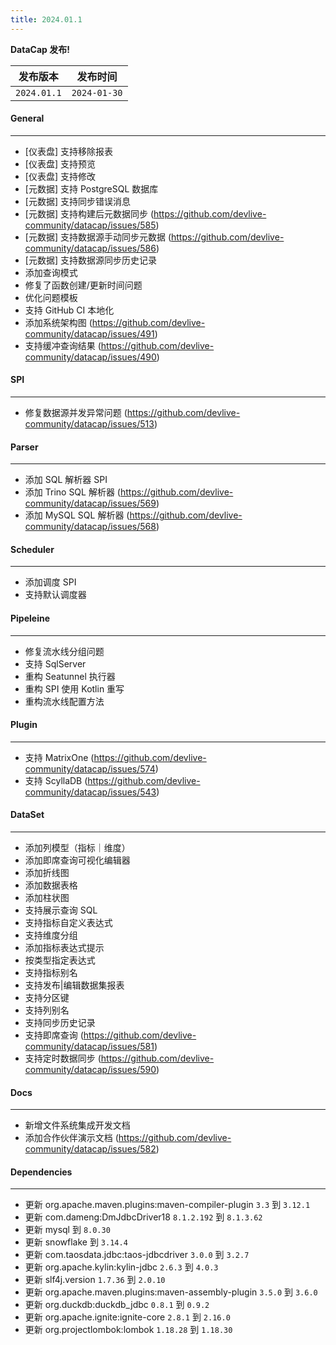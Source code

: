 ```yaml
---
title: 2024.01.1
---
```


**DataCap 发布!**

|   发布版本   |     发布时间     |
|:--------:|:------------:|
| `2024.01.1` | `2024-01-30` |

#### General

---

- [仪表盘] 支持移除报表
- [仪表盘] 支持预览
- [仪表盘] 支持修改
- [元数据] 支持 PostgreSQL 数据库
- [元数据] 支持同步错误消息
- [元数据] 支持构建后元数据同步 (https://github.com/devlive-community/datacap/issues/585)
- [元数据] 支持数据源手动同步元数据 (https://github.com/devlive-community/datacap/issues/586)
- [元数据] 支持数据源同步历史记录
- 添加查询模式
- 修复了函数创建/更新时间问题
- 优化问题模板
- 支持 GitHub CI 本地化
- 添加系统架构图 (https://github.com/devlive-community/datacap/issues/491)
- 支持缓冲查询结果 (https://github.com/devlive-community/datacap/issues/490)

#### SPI

---

- 修复数据源并发异常问题 (https://github.com/devlive-community/datacap/issues/513)

#### Parser

---

- 添加 SQL 解析器 SPI
- 添加 Trino SQL 解析器 (https://github.com/devlive-community/datacap/issues/569)
- 添加 MySQL SQL 解析器 (https://github.com/devlive-community/datacap/issues/568)

#### Scheduler

---

- 添加调度 SPI
- 支持默认调度器

#### Pipeleine

---

- 修复流水线分组问题
- 支持 SqlServer
- 重构 Seatunnel 执行器
- 重构 SPI 使用 Kotlin 重写
- 重构流水线配置方法

#### Plugin

---

- 支持 MatrixOne (https://github.com/devlive-community/datacap/issues/574)
- 支持 ScyllaDB (https://github.com/devlive-community/datacap/issues/543)

#### DataSet

---

- 添加列模型（指标｜维度）
- 添加即席查询可视化编辑器
- 添加折线图
- 添加数据表格
- 添加柱状图
- 支持展示查询 SQL
- 支持指标自定义表达式
- 支持维度分组
- 添加指标表达式提示
- 按类型指定表达式
- 支持指标别名
- 支持发布|编辑数据集报表
- 支持分区键
- 支持列别名
- 支持同步历史记录
- 支持即席查询 (https://github.com/devlive-community/datacap/issues/581)
- 支持定时数据同步 (https://github.com/devlive-community/datacap/issues/590)

#### Docs

---

- 新增文件系统集成开发文档
- 添加合作伙伴演示文档 (https://github.com/devlive-community/datacap/issues/582)

#### Dependencies

---

- 更新 org.apache.maven.plugins:maven-compiler-plugin `3.3` 到 `3.12.1`
- 更新 com.dameng:DmJdbcDriver18 `8.1.2.192` 到 `8.1.3.62`
- 更新 mysql 到 `8.0.30`
- 更新 snowflake 到 `3.14.4`
- 更新 com.taosdata.jdbc:taos-jdbcdriver `3.0.0` 到 `3.2.7`
- 更新 org.apache.kylin:kylin-jdbc `2.6.3` 到 `4.0.3`
- 更新 slf4j.version `1.7.36` 到 `2.0.10`
- 更新 org.apache.maven.plugins:maven-assembly-plugin `3.5.0` 到 `3.6.0`
- 更新 org.duckdb:duckdb_jdbc `0.8.1` 到 `0.9.2`
- 更新 org.apache.ignite:ignite-core `2.8.1` 到 `2.16.0`
- 更新 org.projectlombok:lombok `1.18.28` 到 `1.18.30`
